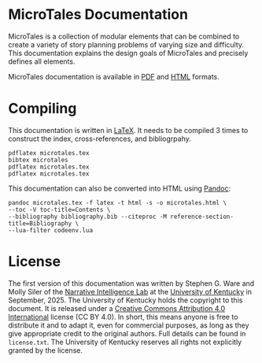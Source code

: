 # MicroTales Documentation

MicroTales is a collection of modular elements that can be combined to create a
variety of story planning problems of varying size and difficulty. This
documentation explains the design goals of MicroTales and precisely defines all
elements.

MicroTales documentation is available in [PDF](microtales.pdf) and
[HTML](microtales.html) formats.

# Compiling

This documentation is written in [LaTeX](https://en.wikipedia.org/wiki/LaTeX).
It needs to be compiled 3 times to construct the index, cross-references, and
bibliogrpahy.

```
pdflatex microtales.tex
bibtex microtales
pdflatex microtales.tex
pdflatex microtales.tex
```

This documentation can also be converted into HTML using
[Pandoc](https://pandoc.org/):

```
pandoc microtales.tex -f latex -t html -s -o microtales.html \
--toc -V toc-title=Contents \
--bibliography bibliography.bib --citeproc -M reference-section-title=Bibliography \
--lua-filter codeenv.lua
```

# License

The first version of this documentation was written by Stephen G. Ware and Molly
Siler of the [Narrative Intelligence Lab](http://cs.uky.edu/~sgware) at the
[University of Kentucky](http://www.uky.edu) in September, 2025. The University
of Kentucky holds the copyright to this document. It is released under a
[Creative Commons Attribution 4.0 International](https://creativecommons.org/licenses/by/4.0/deed.en)
license (CC BY 4.0). In short, this means anyone is free to distribute it and to
adapt it, even for commercial purposes, as long as they give appropriate credit
to the original authors. Full details can be found in `license.txt`. The
University of Kentucky reserves all rights not explicitly granted by the
license.